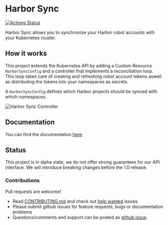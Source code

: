 # Harbor Sync
[![Actions Status](https://github.com/moolen/harbor-sync/workflows/Run%20Tests/badge.svg)](https://github.com/moolen/harbor-sync/actions)

Harbor Sync allows you to synchronize your Harbor robot accounts with your Kubernetes cluster.

## How it works
This project extends the Kubernetes API by adding a Custom Resource `HarborSyncConfig` and a controller that implements a reconciliation loop. This loop takes care of creating and refreshing robot account tokens aswell as distributing the tokens into your namespaces as secrets.

A `HarborSyncConfig` defines which Harbor projects should be synced with which namespaces.

![Harbor Sync Controller](./docs_src/static/harbor-sync-mapping.jpg)


## Documentation
You can find the documentation [here](http://moolen.github.io/harbor-sync).

## Status
This project is in alpha state, we do not offer strong guarantees for our API interface.
We will introduce breaking changes before the 1.0 release.

### Contributions

Pull requests are welcome!
* Read [CONTRIBUTING.md](./CONTRIBUTING.md) and check out [help wanted](https://github.com/moolen/harbor-sync/labels/help%20wanted) issues.
* Please submit github issues for feature requests, bugs or documentation problems
* Questions/comments and support can be posted as [github issue](https://github.com/moolen/harbor-sync/issues).
